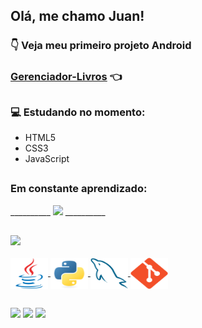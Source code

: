 ## Olá, me chamo Juan!
### 👇 Veja meu primeiro projeto Android

### [Gerenciador-Livros](https://github.com/JuanCassio17/gerenciador-livros) 👈

##

### 💻 Estudando no momento:
* HTML5 
* CSS3 
* JavaScript

##

### Em constante aprendizado:
__________ <img src="https://img.icons8.com/color/80/000000/linux--v2.png"/> __________

##

 <div>
  <a href="https://github.com/juancassioo">
  <img height="160em" src="https://github-readme-stats.vercel.app/api?username=JuanCassio17&show_icons=true&theme=dracula&include_all_commits=true&count_private=true"/>
</div>
 
  <div style="display: inline_block"><br>
  <img align="center" alt="Juan-Java" height="50" width="60" src="https://raw.githubusercontent.com/devicons/devicon/master/icons/java/java-original.svg">
  <img align="center" alt="Juan-Python" height="50" width="60" src="https://raw.githubusercontent.com/devicons/devicon/master/icons/python/python-original.svg">
  <img align="center" alt="Juan-Mysql" height="50" width="60" src="https://raw.githubusercontent.com/devicons/devicon/master/icons/mysql/mysql-original.svg">
  <img align="center" alt="Juan-Git" height="50" width="60" src="https://raw.githubusercontent.com/devicons/devicon/master/icons/git/git-original.svg">
</div>
  
  ##

  
</a> 
  <a href="https://www.linkedin.com/in/juancassiomarques/" target="_blank"><img src="https://img.shields.io/badge/-LinkedIn-%230077B5?style=for-the-badge&logo=linkedin&logoColor=black" target="_blank"></a> 
  <a href="mailto:juancassiomarques@gmail.com"><img src="https://img.shields.io/badge/-Gmail-%23333?style=for-the-badge&logo=gmail&logoColor=white" target="_blank"></a>
  <a href="https://instagram.com/juancassioo" target="_blank"><img src="https://img.shields.io/badge/-Instagram-%23E4480F?style=for-the-badge&logo=instagram&logoColor=black" target="_blank"></a>
 
